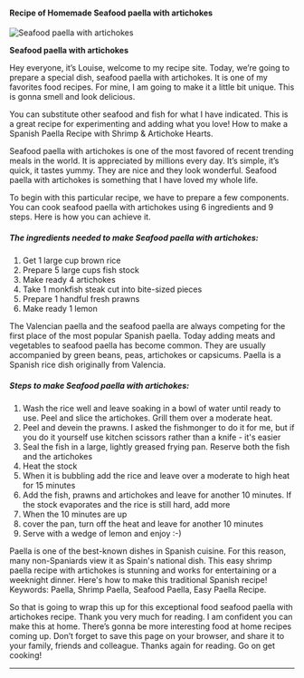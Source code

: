             

#### Recipe of Homemade Seafood paella with artichokes

![Seafood paella with artichokes](https://img-global.cpcdn.com/recipes/ded553c432fba4ef/751x532cq70/seafood-paella-with-artichokes-recipe-main-photo.jpg)

**Seafood paella with artichokes**

Hey everyone, it’s Louise, welcome to my recipe site. Today, we’re going to prepare a special dish, seafood paella with artichokes. It is one of my favorites food recipes. For mine, I am going to make it a little bit unique. This is gonna smell and look delicious.

You can substitute other seafood and fish for what I have indicated. This is a great recipe for experimenting and adding what you love! How to make a Spanish Paella Recipe with Shrimp & Artichoke Hearts.

Seafood paella with artichokes is one of the most favored of recent trending meals in the world. It is appreciated by millions every day. It’s simple, it’s quick, it tastes yummy. They are nice and they look wonderful. Seafood paella with artichokes is something that I have loved my whole life.

To begin with this particular recipe, we have to prepare a few components. You can cook seafood paella with artichokes using 6 ingredients and 9 steps. Here is how you can achieve it.

##### The ingredients needed to make Seafood paella with artichokes:

1.  Get 1 large cup brown rice
2.  Prepare 5 large cups fish stock
3.  Make ready 4 artichokes
4.  Take 1 monkfish steak cut into bite-sized pieces
5.  Prepare 1 handful fresh prawns
6.  Make ready 1 lemon

The Valencian paella and the seafood paella are always competing for the first place of the most popular Spanish paella. Today adding meats and vegetables to seafood paella has become common. They are usually accompanied by green beans, peas, artichokes or capsicums. Paella is a Spanish rice dish originally from Valencia.

##### Steps to make Seafood paella with artichokes:

1.  Wash the rice well and leave soaking in a bowl of water until ready to use. Peel and slice the artichokes. Grill them over a moderate heat.
2.  Peel and devein the prawns. I asked the fishmonger to do it for me, but if you do it yourself use kitchen scissors rather than a knife - it's easier
3.  Seal the fish in a large, lightly greased frying pan. Reserve both the fish and the artichokes
4.  Heat the stock
5.  When it is bubbling add the rice and leave over a moderate to high heat for 15 minutes
6.  Add the fish, prawns and artichokes and leave for another 10 minutes. If the stock evaporates and the rice is still hard, add more
7.  When the 10 minutes are up
8.  cover the pan, turn off the heat and leave for another 10 minutes
9.  Serve with a wedge of lemon and enjoy :-)

Paella is one of the best-known dishes in Spanish cuisine. For this reason, many non-Spaniards view it as Spain's national dish. This easy shrimp paella recipe with artichokes is stunning and works for entertaining or a weeknight dinner. Here's how to make this traditional Spanish recipe! Keywords: Paella, Shrimp Paella, Seafood Paella, Easy Paella Recipe.

So that is going to wrap this up for this exceptional food seafood paella with artichokes recipe. Thank you very much for reading. I am confident you can make this at home. There’s gonna be more interesting food at home recipes coming up. Don’t forget to save this page on your browser, and share it to your family, friends and colleague. Thanks again for reading. Go on get cooking!

* * *